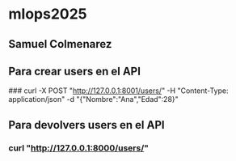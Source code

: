 # m l o p s 2 0 2 5 

## Samuel Colmenarez


## Para crear users en el API
 
 ### curl -X POST "http://127.0.0.1:8001/users/" -H "Content-Type: application/json" -d "{\"Nombre\":\"Ana\",\"Edad\":28}"


## Para devolvers users en el API 

### curl "http://127.0.0.1:8000/users/"
